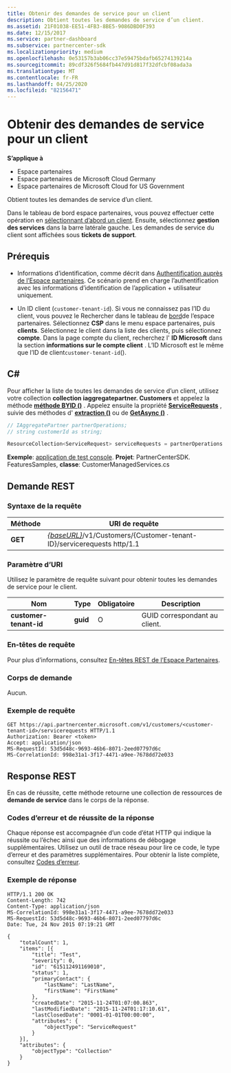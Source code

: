 ```yaml
---
title: Obtenir des demandes de service pour un client
description: Obtient toutes les demandes de service d’un client.
ms.assetid: 21F01038-EE51-4FB3-8BE5-9086DBD0F393
ms.date: 12/15/2017
ms.service: partner-dashboard
ms.subservice: partnercenter-sdk
ms.localizationpriority: medium
ms.openlocfilehash: 0e53157b3ab06cc37e59475bdafb65274139214a
ms.sourcegitcommit: 89cdf326f5684fb447d91d817f32dfcbf08ada3a
ms.translationtype: MT
ms.contentlocale: fr-FR
ms.lasthandoff: 04/25/2020
ms.locfileid: "82156471"
---
```

# <a name="get-all-service-requests-for-a-customer"></a>Obtenir des demandes de service pour un client

**S’applique à**

- Espace partenaires
- Espace partenaires de Microsoft Cloud Germany
- Espace partenaires de Microsoft Cloud for US Government

Obtient toutes les demandes de service d’un client.

Dans le tableau de bord espace partenaires, vous pouvez effectuer cette opération en [sélectionnant d’abord un client](get-a-customer-by-name.md). Ensuite, sélectionnez **gestion des services** dans la barre latérale gauche. Les demandes de service du client sont affichées sous **tickets de support**.

## <a name="prerequisites"></a>Prérequis

- Informations d’identification, comme décrit dans [Authentification auprès de l’Espace partenaires](partner-center-authentication.md). Ce scénario prend en charge l’authentification avec les informations d’identification de l’application + utilisateur uniquement.

- Un ID client (`customer-tenant-id`). Si vous ne connaissez pas l’ID du client, vous pouvez le Rechercher dans le tableau de [bord](https://partner.microsoft.com/dashboard)de l’espace partenaires. Sélectionnez **CSP** dans le menu espace partenaires, puis **clients**. Sélectionnez le client dans la liste des clients, puis sélectionnez **compte**. Dans la page compte du client, recherchez l' **ID Microsoft** dans la section **informations sur le compte client** . L’ID Microsoft est le même que l’ID de client`customer-tenant-id`().

## <a name="c"></a>C\#

Pour afficher la liste de toutes les demandes de service d’un client, utilisez votre collection **collection iaggregatepartner. Customers** et appelez la méthode [**méthode BYID ()**](https://docs.microsoft.com/dotnet/api/microsoft.store.partnercenter.customers.icustomercollection.byid) . Appelez ensuite la propriété [**ServiceRequests**](https://docs.microsoft.com/dotnet/api/microsoft.store.partnercenter.customers.icustomer.servicerequests) , suivie des méthodes d' [**extraction ()**](https://docs.microsoft.com/dotnet/api/microsoft.store.partnercenter.servicerequests.iservicerequestcollection.get) ou de [**GetAsync ()**](https://docs.microsoft.com/dotnet/api/microsoft.store.partnercenter.servicerequests.iservicerequestcollection.getasync) .

``` csharp
// IAggregatePartner partnerOperations;
// string customerId as string;

ResourceCollection<ServiceRequest> serviceRequests = partnerOperations.Customers.ById(customerId).ServiceRequests.Get();
```

**Exemple**: [application de test console](console-test-app.md). **Projet**: PartnerCenterSDK. FeaturesSamples, **classe**: CustomerManagedServices.cs

## <a name="rest-request"></a>Demande REST

### <a name="request-syntax"></a>Syntaxe de la requête

| Méthode  | URI de requête                                                                                            |
|---------|--------------------------------------------------------------------------------------------------------|
| **GET** | [*{baseURL}*](partner-center-rest-urls.md)/v1/Customers/{Customer-tenant-ID}/servicerequests http/1.1 |

### <a name="uri-parameter"></a>Paramètre d’URI

Utilisez le paramètre de requête suivant pour obtenir toutes les demandes de service pour le client.

| Nom                   | Type     | Obligatoire | Description                            |
|------------------------|----------|----------|----------------------------------------|
| **customer-tenant-id** | **guid** | O        | GUID correspondant au client. |

### <a name="request-headers"></a>En-têtes de requête

Pour plus d’informations, consultez [En-têtes REST de l’Espace Partenaires](headers.md).

### <a name="request-body"></a>Corps de demande

Aucun.

### <a name="request-example"></a>Exemple de requête

```http
GET https://api.partnercenter.microsoft.com/v1/customers/<customer-tenant-id>/servicerequests HTTP/1.1
Authorization: Bearer <token>
Accept: application/json
MS-RequestId: 53d5d48c-9693-46b6-8071-2eed07797d6c
MS-CorrelationId: 998e31a1-3f17-4471-a9ee-7678dd72e033
```

## <a name="rest-response"></a>Response REST

En cas de réussite, cette méthode retourne une collection de ressources de **demande de service** dans le corps de la réponse.

### <a name="response-success-and-error-codes"></a>Codes d’erreur et de réussite de la réponse

Chaque réponse est accompagnée d’un code d’état HTTP qui indique la réussite ou l’échec ainsi que des informations de débogage supplémentaires. Utilisez un outil de trace réseau pour lire ce code, le type d’erreur et des paramètres supplémentaires. Pour obtenir la liste complète, consultez [Codes d’erreur](error-codes.md).

### <a name="response-example"></a>Exemple de réponse

```http
HTTP/1.1 200 OK
Content-Length: 742
Content-Type: application/json
MS-CorrelationId: 998e31a1-3f17-4471-a9ee-7678dd72e033
MS-RequestId: 53d5d48c-9693-46b6-8071-2eed07797d6c
Date: Tue, 24 Nov 2015 07:19:21 GMT

{
    "totalCount": 1,
    "items": [{
        "title": "Test",
        "severity": 0,
        "id": "615112491169010",
        "status": 1,
        "primaryContact": {
            "lastName": "LastName",
            "firstName": "FirstName"
        },
        "createdDate": "2015-11-24T01:07:00.863",
        "lastModifiedDate": "2015-11-24T01:17:10.61",
        "lastClosedDate": "0001-01-01T00:00:00",
        "attributes": {
            "objectType": "ServiceRequest"
        }
    }],
    "attributes": {
        "objectType": "Collection"
    }
}
```
